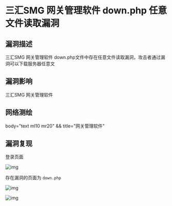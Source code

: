# 三汇SMG 网关管理软件 down.php 任意文件读取漏洞

## 漏洞描述

三汇SMG 网关管理软件 down.php文件中存在任意文件读取漏洞，攻击者通过漏洞可以下载服务器任意文

## 漏洞影响

<a-checkbox checked>三汇SMG 网关管理软件</a-checkbox></br>

## 网络测绘

<a-checkbox checked>body="text ml10 mr20" && title="网关管理软件"</a-checkbox></br>

## 漏洞复现

登录页面

![img](/assets/PeiQi-Wiki/img/1639811062327-96b5fa6b-d8d9-4c27-b3fd-19c7d85f0103.png)

存在漏洞的页面为 `down.php`

![img](/assets/PeiQi-Wiki/img/1639811169613-674d18e2-55e3-47d8-a097-39236f952e01.png)

![img](/assets/PeiQi-Wiki/img/1639811130611-0552f192-187c-48c6-85b8-062452695663.png)
